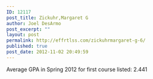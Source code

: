 ```yaml
---
ID: 12117
post_title: Zickuhr,Margaret G
author: Joel DesArmo
post_excerpt: ""
layout: post
permalink: http://effrtlss.com/zickuhrmargaret-g-6/
published: true
post_date: 2012-11-02 20:49:59
---
```

<p>Average GPA in Spring 2012 for first course listed: 2.441</p>